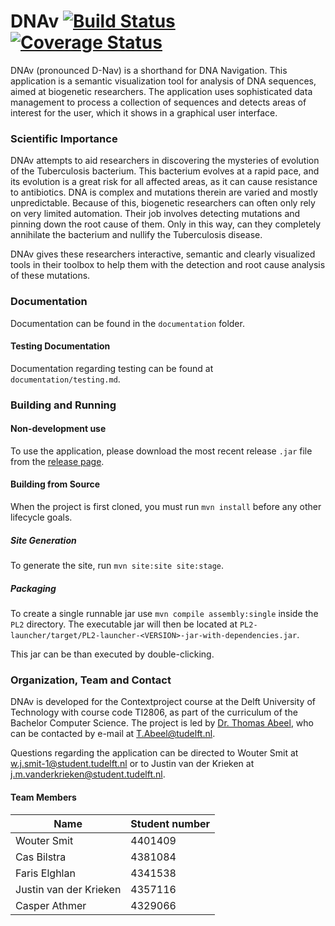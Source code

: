 # DNAv [![Build Status](https://travis-ci.org/ProgrammingLife2016/PL2-2016.svg?branch=dev)](https://travis-ci.org/ProgrammingLife2016/PL2-2016) [![Coverage Status](https://coveralls.io/repos/github/ProgrammingLife2016/PL2-2016/badge.svg?branch=dev)](https://coveralls.io/github/ProgrammingLife2016/PL2-2016?branch=dev)

DNAv (pronounced D-Nav) is a shorthand for DNA Navigation. This application is a semantic visualization tool for analysis of DNA sequences, aimed at biogenetic researchers. The application uses sophisticated data management to process a collection of sequences and detects areas of interest for the user, which it shows in a graphical user interface.

### Scientific Importance
DNAv attempts to aid researchers in discovering the mysteries of evolution of the Tuberculosis bacterium. This bacterium evolves at a rapid pace, and its evolution is a great risk for all affected areas, as it can cause resistance to antibiotics. 
DNA is complex and mutations therein are varied and mostly unpredictable. Because of this, biogenetic researchers can often only rely on very limited automation. Their job involves detecting mutations and pinning down the root cause of them. Only in this way, can they completely annihilate the bacterium and nullify the Tuberculosis disease.

DNAv gives these researchers interactive, semantic and clearly visualized tools in their toolbox to help them with the detection and root cause analysis of these mutations.

### Documentation
Documentation can be found in the `documentation` folder.

#### Testing Documentation
Documentation regarding testing can be found at `documentation/testing.md`.

### Building and Running
#### Non-development use
To use the application, please download the most recent release `.jar` file from the [release page](https://github.com/ProgrammingLife2016/PL2-2016/releases).

#### Building from Source
When the project is first cloned, you must run `mvn install` before any other lifecycle goals.
##### Site Generation
To generate the site, run `mvn site:site site:stage`.

##### Packaging
To create a single runnable jar use `mvn compile assembly:single` inside the `PL2` directory. The executable jar will then be located at `PL2-launcher/target/PL2-launcher-<VERSION>-jar-with-dependencies.jar`.

This jar can be than executed by double-clicking.

### Organization, Team and Contact
DNAv is developed for the Contextproject course at the Delft University of Technology with course code TI2806, as part of the curriculum of the Bachelor Computer Science. The project is led by [Dr. Thomas Abeel](http://www.abeel.be/), who can be contacted by e-mail at [T.Abeel@tudelft.nl](mailto:T.Abeel@tudelft.nl).

Questions regarding the application can be directed to Wouter Smit at [w.j.smit-1@student.tudelft.nl](mailto:w.j.smit-1@student.tudelft.nl) or to Justin van der Krieken at [j.m.vanderkrieken@student.tudelft.nl](mailto:j.m.vanderkrieken@student.tudelft.nl).

#### Team Members
Name | Student number
---|---
Wouter Smit | 4401409
Cas Bilstra | 4381084
Faris Elghlan | 4341538
Justin van der Krieken | 4357116
Casper Athmer | 4329066
